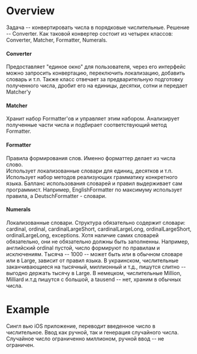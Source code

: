 # Overview
Задача -- конвертировать числа в порядковые числительные.
Решение -- Converter.
Как таковой конвертер состоит из четырех классов: Converter, Matcher, Formatter, Numerals.

#### Converter
Предоставляет "единое окно" для пользователя, через его интерфейс можно запросить конвертацию, переключить локализацию, добавить словарь и т.п.
Также класс отвечает за предварительную подготовку полученного числа, дробит его на единицы, десятки, сотни и передает Matcher'у

#### Matcher  
Хранит набор Formatter'ов и управляет этим набором.
Анализирует полученные части числа и подбирает соответствующий метод Formatter.

#### Formatter
Правила формирования слов.
Именно форматтер делает из числа слово.  
Использует локализованные словари для единиц, десятков и т.п. Использует набор методов реализующих грамматику конкретного языка. Балланс использования словарей и правил выдерживает сам программист. 
Например, EnglishFormatter по максимуму использует правила, а DeutschFormatter - словари.

#### Numerals
Локализованные словари. Структура обязательно содержит словари: cardinal, ordinal, cardinalLargeShort, cardinalLargeLong, ordinalLargeShort, ordinalLargeLong, exceptions. Хотя наличие самих словарей обязательно, они не обязательно должны быть заполненны. Например, английский ordinal пустой, число формируют по правилам и исключениям. 
Тысяча -- 1000 -- может быть или в обычном словаре или в Large, зависит от правил языка.
В украинском, числительные заканчивающиеся на тысячный, миллионный и т.д., пишутся слитно -- выгодно держать тысячу в Large.
В немецком, числительные Million, Milliard и.т.д пишутся с большой, а tausend -- нет, храним в обычных числа.
# Example	 
Сингл вью iOS приложение, переводит введенное число в числительное. Ввод как ручной, так и генерация случайного числа. Случайное число ограниченно миллионом, ручной ввод -- не ограничен.
